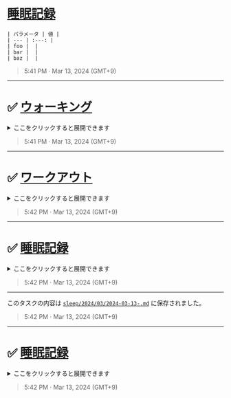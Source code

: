 # [睡眠記録](https://github.com/noraworld/github-actions-sandbox/issues/180)

```
| パラメータ | 値 |
| --- | :---: |
| foo |  |
| bar |  |
| baz |  |
```

> 5:41 PM · Mar 13, 2024 (GMT+9)

---

# ✅ [ウォーキング](https://github.com/noraworld/github-actions-sandbox/issues/179)
<details><summary>ここをクリックすると展開できます</summary><br>


**Is your feature request related to a problem? Please describe.**
A clear and concise description of what the problem is. Ex. I'm always frustrated when [...]

**Describe the solution you'd like**
A clear and concise description of what you want to happen.

**Describe alternatives you've considered**
A clear and concise description of any alternative solutions or features you've considered.

**Additional context**
Add any other context or screenshots about the feature request here.

> 5:41 PM · Mar 13, 2024 (GMT+9)

---

このタスクの内容は [`walking/2024/03/2024-03-13-.md`](https://github.com/noraworld/github-actions-sandbox/blob/main/walking/2024/03/2024-03-13-.md) に保存されました。

> 5:41 PM · Mar 13, 2024 (GMT+9)
</details>


> 5:41 PM · Mar 13, 2024 (GMT+9)

---

# ✅ [ワークアウト](https://github.com/noraworld/github-actions-sandbox/issues/178)
<details><summary>ここをクリックすると展開できます</summary><br>


**Describe the bug**
A clear and concise description of what the bug is.

**To Reproduce**
Steps to reproduce the behavior:
1. Go to '...'
2. Click on '....'
3. Scroll down to '....'
4. See error

**Expected behavior**
A clear and concise description of what you expected to happen.

**Screenshots**
If applicable, add screenshots to help explain your problem.

**Desktop (please complete the following information):**
 - OS: [e.g. iOS]
 - Browser [e.g. chrome, safari]
 - Version [e.g. 22]

**Smartphone (please complete the following information):**
 - Device: [e.g. iPhone6]
 - OS: [e.g. iOS8.1]
 - Browser [e.g. stock browser, safari]
 - Version [e.g. 22]

**Additional context**
Add any other context about the problem here.

> 5:41 PM · Mar 13, 2024 (GMT+9)

---

このタスクの内容は [`workout/2024/03/2024-03-13-.md`](https://github.com/noraworld/github-actions-sandbox/blob/main/workout/2024/03/2024-03-13-.md) に保存されました。

> 5:41 PM · Mar 13, 2024 (GMT+9)
</details>


> 5:42 PM · Mar 13, 2024 (GMT+9)

---

# ✅ [睡眠記録](https://github.com/noraworld/github-actions-sandbox/issues/177)
<details><summary>ここをクリックすると展開できます</summary><br>


```
| パラメータ | 値 |
| --- | :---: |
| foo |  |
| bar |  |
| baz |  |
```

> 5:22 PM · Mar 13, 2024 (GMT+9)

---

# ✅ [ウォーキング](https://github.com/noraworld/github-actions-sandbox/issues/176)
<details><summary>ここをクリックすると展開できます</summary><br>


**Is your feature request related to a problem? Please describe.**
A clear and concise description of what the problem is. Ex. I'm always frustrated when [...]

**Describe the solution you'd like**
A clear and concise description of what you want to happen.

**Describe alternatives you've considered**
A clear and concise description of any alternative solutions or features you've considered.

**Additional context**
Add any other context or screenshots about the feature request here.

> 5:22 PM · Mar 13, 2024 (GMT+9)

---

このタスクの内容は [`walking/2024/03/2024-03-13-.md`](https://github.com/noraworld/github-actions-sandbox/blob/main/walking/2024/03/2024-03-13-.md) に保存されました。

> 5:23 PM · Mar 13, 2024 (GMT+9)
</details>


> 5:23 PM · Mar 13, 2024 (GMT+9)

---

このタスクの内容は [`sleep/2024/03/2024-03-13-.md`](https://github.com/noraworld/github-actions-sandbox/blob/main/sleep/2024/03/2024-03-13-.md) に保存されました。

> 5:23 PM · Mar 13, 2024 (GMT+9)

---

# ✅ [睡眠記録](https://github.com/noraworld/github-actions-sandbox/issues/177)
<details><summary>ここをクリックすると展開できます</summary><br>


```
| パラメータ | 値 |
| --- | :---: |
| foo |  |
| bar |  |
| baz |  |
```

> 5:22 PM · Mar 13, 2024 (GMT+9)

---

# ✅ [ウォーキング](https://github.com/noraworld/github-actions-sandbox/issues/176)
<details><summary>ここをクリックすると展開できます</summary><br>


**Is your feature request related to a problem? Please describe.**
A clear and concise description of what the problem is. Ex. I'm always frustrated when [...]

**Describe the solution you'd like**
A clear and concise description of what you want to happen.

**Describe alternatives you've considered**
A clear and concise description of any alternative solutions or features you've considered.

**Additional context**
Add any other context or screenshots about the feature request here.

> 5:22 PM · Mar 13, 2024 (GMT+9)

---

このタスクの内容は [`walking/2024/03/2024-03-13-.md`](https://github.com/noraworld/github-actions-sandbox/blob/main/walking/2024/03/2024-03-13-.md) に保存されました。

> 5:23 PM · Mar 13, 2024 (GMT+9)
</details>


> 5:23 PM · Mar 13, 2024 (GMT+9)

---

このタスクの内容は [`sleep/2024/03/2024-03-13-.md`](https://github.com/noraworld/github-actions-sandbox/blob/main/sleep/2024/03/2024-03-13-.md) に保存されました。

> 5:23 PM · Mar 13, 2024 (GMT+9)
</details>


> 5:23 PM · Mar 13, 2024 (GMT+9)

---

# ✅ [ワークアウト](https://github.com/noraworld/github-actions-sandbox/issues/175)
<details><summary>ここをクリックすると展開できます</summary><br>


**Describe the bug**
A clear and concise description of what the bug is.

**To Reproduce**
Steps to reproduce the behavior:
1. Go to '...'
2. Click on '....'
3. Scroll down to '....'
4. See error

**Expected behavior**
A clear and concise description of what you expected to happen.

**Screenshots**
If applicable, add screenshots to help explain your problem.

**Desktop (please complete the following information):**
 - OS: [e.g. iOS]
 - Browser [e.g. chrome, safari]
 - Version [e.g. 22]

**Smartphone (please complete the following information):**
 - Device: [e.g. iPhone6]
 - OS: [e.g. iOS8.1]
 - Browser [e.g. stock browser, safari]
 - Version [e.g. 22]

**Additional context**
Add any other context about the problem here.

> 5:22 PM · Mar 13, 2024 (GMT+9)

---

このタスクの内容は [`workout/2024/03/2024-03-13-.md`](https://github.com/noraworld/github-actions-sandbox/blob/main/workout/2024/03/2024-03-13-.md) に保存されました。

> 5:23 PM · Mar 13, 2024 (GMT+9)
</details>


> 5:23 PM · Mar 13, 2024 (GMT+9)

---

# ✅ [睡眠記録](https://github.com/noraworld/github-actions-sandbox/issues/174)
<details><summary>ここをクリックすると展開できます</summary><br>


```
| パラメータ | 値 |
| --- | :---: |
| foo |  |
| bar |  |
| baz |  |
```

> 5:03 PM · Mar 13, 2024 (GMT+9)

---

このタスクの内容は [`sleep/2024/03/2024-03-13-.md`](https://github.com/noraworld/github-actions-sandbox/blob/main/sleep/2024/03/2024-03-13-.md) に保存されました。

> 5:04 PM · Mar 13, 2024 (GMT+9)

---

# ✅ [ワークアウト](https://github.com/noraworld/github-actions-sandbox/issues/172)
<details><summary>ここをクリックすると展開できます</summary><br>


**Describe the bug**
A clear and concise description of what the bug is.

**To Reproduce**
Steps to reproduce the behavior:
1. Go to '...'
2. Click on '....'
3. Scroll down to '....'
4. See error

**Expected behavior**
A clear and concise description of what you expected to happen.

**Screenshots**
If applicable, add screenshots to help explain your problem.

**Desktop (please complete the following information):**
 - OS: [e.g. iOS]
 - Browser [e.g. chrome, safari]
 - Version [e.g. 22]

**Smartphone (please complete the following information):**
 - Device: [e.g. iPhone6]
 - OS: [e.g. iOS8.1]
 - Browser [e.g. stock browser, safari]
 - Version [e.g. 22]

**Additional context**
Add any other context about the problem here.

> 5:03 PM · Mar 13, 2024 (GMT+9)

---

このタスクの内容は [`workout/2024/03/2024-03-13-.md`](https://github.com/noraworld/github-actions-sandbox/blob/main/workout/2024/03/2024-03-13-.md) に保存されました。

> 5:04 PM · Mar 13, 2024 (GMT+9)
</details>


> 5:04 PM · Mar 13, 2024 (GMT+9)

---

# ✅ [睡眠記録](https://github.com/noraworld/github-actions-sandbox/issues/174)
<details><summary>ここをクリックすると展開できます</summary><br>


```
| パラメータ | 値 |
| --- | :---: |
| foo |  |
| bar |  |
| baz |  |
```

> 5:03 PM · Mar 13, 2024 (GMT+9)

---

このタスクの内容は [`sleep/2024/03/2024-03-13-.md`](https://github.com/noraworld/github-actions-sandbox/blob/main/sleep/2024/03/2024-03-13-.md) に保存されました。

> 5:04 PM · Mar 13, 2024 (GMT+9)
</details>


> 5:04 PM · Mar 13, 2024 (GMT+9)

---

# ✅ [睡眠記録](https://github.com/noraworld/github-actions-sandbox/issues/171)
<details><summary>ここをクリックすると展開できます</summary><br>


```
| パラメータ | 値 |
| --- | :---: |
| foo |  |
| bar |  |
| baz |  |
```

> 4:31 PM · Mar 13, 2024 (GMT+9)

---

このタスクの内容は [`sleep/2024/03/2024-03-13-.md`](https://github.com/noraworld/github-actions-sandbox/blob/main/sleep/2024/03/2024-03-13-.md) に保存されました。

> 4:33 PM · Mar 13, 2024 (GMT+9)

---

# ✅ [ワークアウト](https://github.com/noraworld/github-actions-sandbox/issues/169)
<details><summary>ここをクリックすると展開できます</summary><br>


**Describe the bug**
A clear and concise description of what the bug is.

**To Reproduce**
Steps to reproduce the behavior:
1. Go to '...'
2. Click on '....'
3. Scroll down to '....'
4. See error

**Expected behavior**
A clear and concise description of what you expected to happen.

**Screenshots**
If applicable, add screenshots to help explain your problem.

**Desktop (please complete the following information):**
 - OS: [e.g. iOS]
 - Browser [e.g. chrome, safari]
 - Version [e.g. 22]

**Smartphone (please complete the following information):**
 - Device: [e.g. iPhone6]
 - OS: [e.g. iOS8.1]
 - Browser [e.g. stock browser, safari]
 - Version [e.g. 22]

**Additional context**
Add any other context about the problem here.

> 4:31 PM · Mar 13, 2024 (GMT+9)

---

このタスクの内容は [`workout/2024/03/2024-03-13-.md`](https://github.com/noraworld/github-actions-sandbox/blob/main/workout/2024/03/2024-03-13-.md) に保存されました。

> 4:33 PM · Mar 13, 2024 (GMT+9)
</details>


> 4:33 PM · Mar 13, 2024 (GMT+9)

---

# ✅ [ウォーキング](https://github.com/noraworld/github-actions-sandbox/issues/170)
<details><summary>ここをクリックすると展開できます</summary><br>


**Is your feature request related to a problem? Please describe.**
A clear and concise description of what the problem is. Ex. I'm always frustrated when [...]

**Describe the solution you'd like**
A clear and concise description of what you want to happen.

**Describe alternatives you've considered**
A clear and concise description of any alternative solutions or features you've considered.

**Additional context**
Add any other context or screenshots about the feature request here.

> 4:31 PM · Mar 13, 2024 (GMT+9)

---

このタスクの内容は [`walking/2024/03/2024-03-13-.md`](https://github.com/noraworld/github-actions-sandbox/blob/main/walking/2024/03/2024-03-13-.md) に保存されました。

> 4:33 PM · Mar 13, 2024 (GMT+9)
</details>


> 4:33 PM · Mar 13, 2024 (GMT+9)

---

# ✅ [睡眠記録](https://github.com/noraworld/github-actions-sandbox/issues/171)
<details><summary>ここをクリックすると展開できます</summary><br>


```
| パラメータ | 値 |
| --- | :---: |
| foo |  |
| bar |  |
| baz |  |
```

> 4:31 PM · Mar 13, 2024 (GMT+9)

---

このタスクの内容は [`sleep/2024/03/2024-03-13-.md`](https://github.com/noraworld/github-actions-sandbox/blob/main/sleep/2024/03/2024-03-13-.md) に保存されました。

> 4:33 PM · Mar 13, 2024 (GMT+9)

---

# ✅ [ワークアウト](https://github.com/noraworld/github-actions-sandbox/issues/169)
<details><summary>ここをクリックすると展開できます</summary><br>


**Describe the bug**
A clear and concise description of what the bug is.

**To Reproduce**
Steps to reproduce the behavior:
1. Go to '...'
2. Click on '....'
3. Scroll down to '....'
4. See error

**Expected behavior**
A clear and concise description of what you expected to happen.

**Screenshots**
If applicable, add screenshots to help explain your problem.

**Desktop (please complete the following information):**
 - OS: [e.g. iOS]
 - Browser [e.g. chrome, safari]
 - Version [e.g. 22]

**Smartphone (please complete the following information):**
 - Device: [e.g. iPhone6]
 - OS: [e.g. iOS8.1]
 - Browser [e.g. stock browser, safari]
 - Version [e.g. 22]

**Additional context**
Add any other context about the problem here.

> 4:31 PM · Mar 13, 2024 (GMT+9)

---

このタスクの内容は [`workout/2024/03/2024-03-13-.md`](https://github.com/noraworld/github-actions-sandbox/blob/main/workout/2024/03/2024-03-13-.md) に保存されました。

> 4:33 PM · Mar 13, 2024 (GMT+9)
</details>


> 4:33 PM · Mar 13, 2024 (GMT+9)
</details>


> 4:33 PM · Mar 13, 2024 (GMT+9)

---

このタスクの内容は [`sleep/2024/03/2024-03-13-.md`](https://github.com/noraworld/github-actions-sandbox/blob/main/sleep/2024/03/2024-03-13-.md) に保存されました。

> 5:04 PM · Mar 13, 2024 (GMT+9)
</details>


> 5:04 PM · Mar 13, 2024 (GMT+9)

---

# ✅ [ウォーキング](https://github.com/noraworld/github-actions-sandbox/issues/173)
<details><summary>ここをクリックすると展開できます</summary><br>


**Is your feature request related to a problem? Please describe.**
A clear and concise description of what the problem is. Ex. I'm always frustrated when [...]

**Describe the solution you'd like**
A clear and concise description of what you want to happen.

**Describe alternatives you've considered**
A clear and concise description of any alternative solutions or features you've considered.

**Additional context**
Add any other context or screenshots about the feature request here.

> 5:03 PM · Mar 13, 2024 (GMT+9)

---

このタスクの内容は [`walking/2024/03/2024-03-13-.md`](https://github.com/noraworld/github-actions-sandbox/blob/main/walking/2024/03/2024-03-13-.md) に保存されました。

> 5:04 PM · Mar 13, 2024 (GMT+9)
</details>


> 5:04 PM · Mar 13, 2024 (GMT+9)

---

このタスクの内容は [`sleep/2024/03/2024-03-13-.md`](https://github.com/noraworld/github-actions-sandbox/blob/main/sleep/2024/03/2024-03-13-.md) に保存されました。

> 5:23 PM · Mar 13, 2024 (GMT+9)
</details>


> 5:23 PM · Mar 13, 2024 (GMT+9)

---

このタスクの内容は [`sleep/2024/03/2024-03-13-.md`](https://github.com/noraworld/github-actions-sandbox/blob/main/sleep/2024/03/2024-03-13-.md) に保存されました。

> 5:42 PM · Mar 13, 2024 (GMT+9)
</details>


> 5:42 PM · Mar 13, 2024 (GMT+9)

---

このタスクの内容は [`sleep/2024/03/2024-03-13-.md`](https://github.com/noraworld/github-actions-sandbox/blob/main/sleep/2024/03/2024-03-13-.md) に保存されました。

> 5:42 PM · Mar 13, 2024 (GMT+9)

---

# ✅ [睡眠記録](https://github.com/noraworld/github-actions-sandbox/issues/180)
<details><summary>ここをクリックすると展開できます</summary><br>


```
| パラメータ | 値 |
| --- | :---: |
| foo |  |
| bar |  |
| baz |  |
```

> 5:41 PM · Mar 13, 2024 (GMT+9)

---

# ✅ [ウォーキング](https://github.com/noraworld/github-actions-sandbox/issues/179)
<details><summary>ここをクリックすると展開できます</summary><br>


**Is your feature request related to a problem? Please describe.**
A clear and concise description of what the problem is. Ex. I'm always frustrated when [...]

**Describe the solution you'd like**
A clear and concise description of what you want to happen.

**Describe alternatives you've considered**
A clear and concise description of any alternative solutions or features you've considered.

**Additional context**
Add any other context or screenshots about the feature request here.

> 5:41 PM · Mar 13, 2024 (GMT+9)

---

このタスクの内容は [`walking/2024/03/2024-03-13-.md`](https://github.com/noraworld/github-actions-sandbox/blob/main/walking/2024/03/2024-03-13-.md) に保存されました。

> 5:41 PM · Mar 13, 2024 (GMT+9)
</details>


> 5:41 PM · Mar 13, 2024 (GMT+9)

---

# ✅ [ワークアウト](https://github.com/noraworld/github-actions-sandbox/issues/178)
<details><summary>ここをクリックすると展開できます</summary><br>


**Describe the bug**
A clear and concise description of what the bug is.

**To Reproduce**
Steps to reproduce the behavior:
1. Go to '...'
2. Click on '....'
3. Scroll down to '....'
4. See error

**Expected behavior**
A clear and concise description of what you expected to happen.

**Screenshots**
If applicable, add screenshots to help explain your problem.

**Desktop (please complete the following information):**
 - OS: [e.g. iOS]
 - Browser [e.g. chrome, safari]
 - Version [e.g. 22]

**Smartphone (please complete the following information):**
 - Device: [e.g. iPhone6]
 - OS: [e.g. iOS8.1]
 - Browser [e.g. stock browser, safari]
 - Version [e.g. 22]

**Additional context**
Add any other context about the problem here.

> 5:41 PM · Mar 13, 2024 (GMT+9)

---

このタスクの内容は [`workout/2024/03/2024-03-13-.md`](https://github.com/noraworld/github-actions-sandbox/blob/main/workout/2024/03/2024-03-13-.md) に保存されました。

> 5:41 PM · Mar 13, 2024 (GMT+9)
</details>


> 5:42 PM · Mar 13, 2024 (GMT+9)

---

# ✅ [睡眠記録](https://github.com/noraworld/github-actions-sandbox/issues/177)
<details><summary>ここをクリックすると展開できます</summary><br>


```
| パラメータ | 値 |
| --- | :---: |
| foo |  |
| bar |  |
| baz |  |
```

> 5:22 PM · Mar 13, 2024 (GMT+9)

---

# ✅ [ウォーキング](https://github.com/noraworld/github-actions-sandbox/issues/176)
<details><summary>ここをクリックすると展開できます</summary><br>


**Is your feature request related to a problem? Please describe.**
A clear and concise description of what the problem is. Ex. I'm always frustrated when [...]

**Describe the solution you'd like**
A clear and concise description of what you want to happen.

**Describe alternatives you've considered**
A clear and concise description of any alternative solutions or features you've considered.

**Additional context**
Add any other context or screenshots about the feature request here.

> 5:22 PM · Mar 13, 2024 (GMT+9)

---

このタスクの内容は [`walking/2024/03/2024-03-13-.md`](https://github.com/noraworld/github-actions-sandbox/blob/main/walking/2024/03/2024-03-13-.md) に保存されました。

> 5:23 PM · Mar 13, 2024 (GMT+9)
</details>


> 5:23 PM · Mar 13, 2024 (GMT+9)

---

このタスクの内容は [`sleep/2024/03/2024-03-13-.md`](https://github.com/noraworld/github-actions-sandbox/blob/main/sleep/2024/03/2024-03-13-.md) に保存されました。

> 5:23 PM · Mar 13, 2024 (GMT+9)

---

# ✅ [睡眠記録](https://github.com/noraworld/github-actions-sandbox/issues/177)
<details><summary>ここをクリックすると展開できます</summary><br>


```
| パラメータ | 値 |
| --- | :---: |
| foo |  |
| bar |  |
| baz |  |
```

> 5:22 PM · Mar 13, 2024 (GMT+9)

---

# ✅ [ウォーキング](https://github.com/noraworld/github-actions-sandbox/issues/176)
<details><summary>ここをクリックすると展開できます</summary><br>


**Is your feature request related to a problem? Please describe.**
A clear and concise description of what the problem is. Ex. I'm always frustrated when [...]

**Describe the solution you'd like**
A clear and concise description of what you want to happen.

**Describe alternatives you've considered**
A clear and concise description of any alternative solutions or features you've considered.

**Additional context**
Add any other context or screenshots about the feature request here.

> 5:22 PM · Mar 13, 2024 (GMT+9)

---

このタスクの内容は [`walking/2024/03/2024-03-13-.md`](https://github.com/noraworld/github-actions-sandbox/blob/main/walking/2024/03/2024-03-13-.md) に保存されました。

> 5:23 PM · Mar 13, 2024 (GMT+9)
</details>


> 5:23 PM · Mar 13, 2024 (GMT+9)

---

このタスクの内容は [`sleep/2024/03/2024-03-13-.md`](https://github.com/noraworld/github-actions-sandbox/blob/main/sleep/2024/03/2024-03-13-.md) に保存されました。

> 5:23 PM · Mar 13, 2024 (GMT+9)
</details>


> 5:23 PM · Mar 13, 2024 (GMT+9)

---

# ✅ [ワークアウト](https://github.com/noraworld/github-actions-sandbox/issues/175)
<details><summary>ここをクリックすると展開できます</summary><br>


**Describe the bug**
A clear and concise description of what the bug is.

**To Reproduce**
Steps to reproduce the behavior:
1. Go to '...'
2. Click on '....'
3. Scroll down to '....'
4. See error

**Expected behavior**
A clear and concise description of what you expected to happen.

**Screenshots**
If applicable, add screenshots to help explain your problem.

**Desktop (please complete the following information):**
 - OS: [e.g. iOS]
 - Browser [e.g. chrome, safari]
 - Version [e.g. 22]

**Smartphone (please complete the following information):**
 - Device: [e.g. iPhone6]
 - OS: [e.g. iOS8.1]
 - Browser [e.g. stock browser, safari]
 - Version [e.g. 22]

**Additional context**
Add any other context about the problem here.

> 5:22 PM · Mar 13, 2024 (GMT+9)

---

このタスクの内容は [`workout/2024/03/2024-03-13-.md`](https://github.com/noraworld/github-actions-sandbox/blob/main/workout/2024/03/2024-03-13-.md) に保存されました。

> 5:23 PM · Mar 13, 2024 (GMT+9)
</details>


> 5:23 PM · Mar 13, 2024 (GMT+9)

---

# ✅ [睡眠記録](https://github.com/noraworld/github-actions-sandbox/issues/174)
<details><summary>ここをクリックすると展開できます</summary><br>


```
| パラメータ | 値 |
| --- | :---: |
| foo |  |
| bar |  |
| baz |  |
```

> 5:03 PM · Mar 13, 2024 (GMT+9)

---

このタスクの内容は [`sleep/2024/03/2024-03-13-.md`](https://github.com/noraworld/github-actions-sandbox/blob/main/sleep/2024/03/2024-03-13-.md) に保存されました。

> 5:04 PM · Mar 13, 2024 (GMT+9)

---

# ✅ [ワークアウト](https://github.com/noraworld/github-actions-sandbox/issues/172)
<details><summary>ここをクリックすると展開できます</summary><br>


**Describe the bug**
A clear and concise description of what the bug is.

**To Reproduce**
Steps to reproduce the behavior:
1. Go to '...'
2. Click on '....'
3. Scroll down to '....'
4. See error

**Expected behavior**
A clear and concise description of what you expected to happen.

**Screenshots**
If applicable, add screenshots to help explain your problem.

**Desktop (please complete the following information):**
 - OS: [e.g. iOS]
 - Browser [e.g. chrome, safari]
 - Version [e.g. 22]

**Smartphone (please complete the following information):**
 - Device: [e.g. iPhone6]
 - OS: [e.g. iOS8.1]
 - Browser [e.g. stock browser, safari]
 - Version [e.g. 22]

**Additional context**
Add any other context about the problem here.

> 5:03 PM · Mar 13, 2024 (GMT+9)

---

このタスクの内容は [`workout/2024/03/2024-03-13-.md`](https://github.com/noraworld/github-actions-sandbox/blob/main/workout/2024/03/2024-03-13-.md) に保存されました。

> 5:04 PM · Mar 13, 2024 (GMT+9)
</details>


> 5:04 PM · Mar 13, 2024 (GMT+9)

---

# ✅ [睡眠記録](https://github.com/noraworld/github-actions-sandbox/issues/174)
<details><summary>ここをクリックすると展開できます</summary><br>


```
| パラメータ | 値 |
| --- | :---: |
| foo |  |
| bar |  |
| baz |  |
```

> 5:03 PM · Mar 13, 2024 (GMT+9)

---

このタスクの内容は [`sleep/2024/03/2024-03-13-.md`](https://github.com/noraworld/github-actions-sandbox/blob/main/sleep/2024/03/2024-03-13-.md) に保存されました。

> 5:04 PM · Mar 13, 2024 (GMT+9)
</details>


> 5:04 PM · Mar 13, 2024 (GMT+9)

---

# ✅ [睡眠記録](https://github.com/noraworld/github-actions-sandbox/issues/171)
<details><summary>ここをクリックすると展開できます</summary><br>


```
| パラメータ | 値 |
| --- | :---: |
| foo |  |
| bar |  |
| baz |  |
```

> 4:31 PM · Mar 13, 2024 (GMT+9)

---

このタスクの内容は [`sleep/2024/03/2024-03-13-.md`](https://github.com/noraworld/github-actions-sandbox/blob/main/sleep/2024/03/2024-03-13-.md) に保存されました。

> 4:33 PM · Mar 13, 2024 (GMT+9)

---

# ✅ [ワークアウト](https://github.com/noraworld/github-actions-sandbox/issues/169)
<details><summary>ここをクリックすると展開できます</summary><br>


**Describe the bug**
A clear and concise description of what the bug is.

**To Reproduce**
Steps to reproduce the behavior:
1. Go to '...'
2. Click on '....'
3. Scroll down to '....'
4. See error

**Expected behavior**
A clear and concise description of what you expected to happen.

**Screenshots**
If applicable, add screenshots to help explain your problem.

**Desktop (please complete the following information):**
 - OS: [e.g. iOS]
 - Browser [e.g. chrome, safari]
 - Version [e.g. 22]

**Smartphone (please complete the following information):**
 - Device: [e.g. iPhone6]
 - OS: [e.g. iOS8.1]
 - Browser [e.g. stock browser, safari]
 - Version [e.g. 22]

**Additional context**
Add any other context about the problem here.

> 4:31 PM · Mar 13, 2024 (GMT+9)

---

このタスクの内容は [`workout/2024/03/2024-03-13-.md`](https://github.com/noraworld/github-actions-sandbox/blob/main/workout/2024/03/2024-03-13-.md) に保存されました。

> 4:33 PM · Mar 13, 2024 (GMT+9)
</details>


> 4:33 PM · Mar 13, 2024 (GMT+9)

---

# ✅ [ウォーキング](https://github.com/noraworld/github-actions-sandbox/issues/170)
<details><summary>ここをクリックすると展開できます</summary><br>


**Is your feature request related to a problem? Please describe.**
A clear and concise description of what the problem is. Ex. I'm always frustrated when [...]

**Describe the solution you'd like**
A clear and concise description of what you want to happen.

**Describe alternatives you've considered**
A clear and concise description of any alternative solutions or features you've considered.

**Additional context**
Add any other context or screenshots about the feature request here.

> 4:31 PM · Mar 13, 2024 (GMT+9)

---

このタスクの内容は [`walking/2024/03/2024-03-13-.md`](https://github.com/noraworld/github-actions-sandbox/blob/main/walking/2024/03/2024-03-13-.md) に保存されました。

> 4:33 PM · Mar 13, 2024 (GMT+9)
</details>


> 4:33 PM · Mar 13, 2024 (GMT+9)

---

# ✅ [睡眠記録](https://github.com/noraworld/github-actions-sandbox/issues/171)
<details><summary>ここをクリックすると展開できます</summary><br>


```
| パラメータ | 値 |
| --- | :---: |
| foo |  |
| bar |  |
| baz |  |
```

> 4:31 PM · Mar 13, 2024 (GMT+9)

---

このタスクの内容は [`sleep/2024/03/2024-03-13-.md`](https://github.com/noraworld/github-actions-sandbox/blob/main/sleep/2024/03/2024-03-13-.md) に保存されました。

> 4:33 PM · Mar 13, 2024 (GMT+9)

---

# ✅ [ワークアウト](https://github.com/noraworld/github-actions-sandbox/issues/169)
<details><summary>ここをクリックすると展開できます</summary><br>


**Describe the bug**
A clear and concise description of what the bug is.

**To Reproduce**
Steps to reproduce the behavior:
1. Go to '...'
2. Click on '....'
3. Scroll down to '....'
4. See error

**Expected behavior**
A clear and concise description of what you expected to happen.

**Screenshots**
If applicable, add screenshots to help explain your problem.

**Desktop (please complete the following information):**
 - OS: [e.g. iOS]
 - Browser [e.g. chrome, safari]
 - Version [e.g. 22]

**Smartphone (please complete the following information):**
 - Device: [e.g. iPhone6]
 - OS: [e.g. iOS8.1]
 - Browser [e.g. stock browser, safari]
 - Version [e.g. 22]

**Additional context**
Add any other context about the problem here.

> 4:31 PM · Mar 13, 2024 (GMT+9)

---

このタスクの内容は [`workout/2024/03/2024-03-13-.md`](https://github.com/noraworld/github-actions-sandbox/blob/main/workout/2024/03/2024-03-13-.md) に保存されました。

> 4:33 PM · Mar 13, 2024 (GMT+9)
</details>


> 4:33 PM · Mar 13, 2024 (GMT+9)
</details>


> 4:33 PM · Mar 13, 2024 (GMT+9)

---

このタスクの内容は [`sleep/2024/03/2024-03-13-.md`](https://github.com/noraworld/github-actions-sandbox/blob/main/sleep/2024/03/2024-03-13-.md) に保存されました。

> 5:04 PM · Mar 13, 2024 (GMT+9)
</details>


> 5:04 PM · Mar 13, 2024 (GMT+9)

---

# ✅ [ウォーキング](https://github.com/noraworld/github-actions-sandbox/issues/173)
<details><summary>ここをクリックすると展開できます</summary><br>


**Is your feature request related to a problem? Please describe.**
A clear and concise description of what the problem is. Ex. I'm always frustrated when [...]

**Describe the solution you'd like**
A clear and concise description of what you want to happen.

**Describe alternatives you've considered**
A clear and concise description of any alternative solutions or features you've considered.

**Additional context**
Add any other context or screenshots about the feature request here.

> 5:03 PM · Mar 13, 2024 (GMT+9)

---

このタスクの内容は [`walking/2024/03/2024-03-13-.md`](https://github.com/noraworld/github-actions-sandbox/blob/main/walking/2024/03/2024-03-13-.md) に保存されました。

> 5:04 PM · Mar 13, 2024 (GMT+9)
</details>


> 5:04 PM · Mar 13, 2024 (GMT+9)

---

このタスクの内容は [`sleep/2024/03/2024-03-13-.md`](https://github.com/noraworld/github-actions-sandbox/blob/main/sleep/2024/03/2024-03-13-.md) に保存されました。

> 5:23 PM · Mar 13, 2024 (GMT+9)
</details>


> 5:23 PM · Mar 13, 2024 (GMT+9)

---

このタスクの内容は [`sleep/2024/03/2024-03-13-.md`](https://github.com/noraworld/github-actions-sandbox/blob/main/sleep/2024/03/2024-03-13-.md) に保存されました。

> 5:42 PM · Mar 13, 2024 (GMT+9)
</details>


> 5:42 PM · Mar 13, 2024 (GMT+9)

---

このタスクの内容は [`sleep/2024/03/2024-03-13-.md`](https://github.com/noraworld/github-actions-sandbox/blob/main/sleep/2024/03/2024-03-13-.md) に保存されました。

> 5:42 PM · Mar 13, 2024 (GMT+9)
</details>


> 5:42 PM · Mar 13, 2024 (GMT+9)
